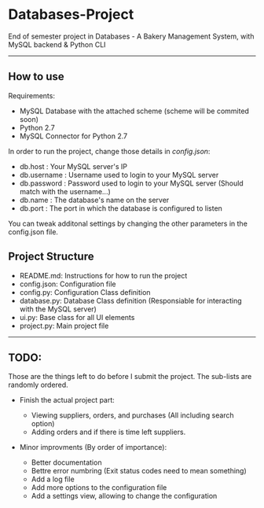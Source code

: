 # Databases-Project
End of semester project in Databases - A Bakery Management System, with MySQL backend &amp; Python CLI

***

## How to use
Requirements:
  - MySQL Database with the attached scheme (scheme will be commited soon)
  - Python 2.7
  - MySQL Connector for Python 2.7
  
In order to run the project, change those details in *config.json*:
  - db.host : Your MySQL server's IP
  - db.username : Username used to login to your MySQL server
  - db.password : Password used to login to your MySQL server (Should match with the username...)
  - db.name : The database's name on the server
  - db.port : The port in which the database is configured to listen
  
You can tweak additonal settings by changing the other parameters in the config.json file.

## Project Structure
  - README.md: Instructions for how to run the project
  - config.json: Configuration file
  - config.py: Configuration Class definition
  - database.py: Database Class definition (Responsiable for interacting with the MySQL server)
  - ui.py: Base class for all UI elements
  - project.py: Main project file

***

## TODO:
Those are the things left to do before I submit the project. The sub-lists are randomly ordered.

  - Finish the actual project part:
    - Viewing suppliers, orders, and purchases (All including search option)
    - Adding orders and if there is time left suppliers.
  
  - Minor improvments (By order of importance):
    - Better documentation
    - Bettre error numbring (Exit status codes need to mean something)
    - Add a log file
    - Add more options to the configuration file
    - Add a settings view, allowing to change the configuration
  
  
  
  
  
